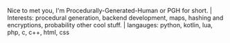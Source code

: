 Nice to met you, I'm Procedurally-Generated-Human or PGH for short. |
Interests: procedural generation, backend development, maps, hashing and encryptions, probability other cool stuff. |
langauges: python, kotlin, lua, php, c, c++, html, css

<!---
Procedurally-Generated-Human/Procedurally-Generated-Human is a ✨ special ✨ repository because its `README.md` (this file) appears on your GitHub profile.
You can click the Preview link to take a look at your changes.
--->
